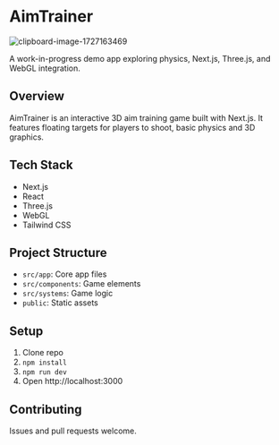 # AimTrainer

![clipboard-image-1727163469](https://github.com/user-attachments/assets/789d1e89-e467-4ecc-abf9-0c6c557666c6)


A work-in-progress demo app exploring physics, Next.js, Three.js, and WebGL integration.

## Overview

AimTrainer is an interactive 3D aim training game built with Next.js. 
It features floating targets for players to shoot, basic physics and 3D graphics.

## Tech Stack

- Next.js
- React
- Three.js
- WebGL
- Tailwind CSS

## Project Structure

- `src/app`: Core app files
- `src/components`: Game elements
- `src/systems`: Game logic
- `public`: Static assets

## Setup

1. Clone repo
2. `npm install`
3. `npm run dev`
4. Open http://localhost:3000

## Contributing

Issues and pull requests welcome.
